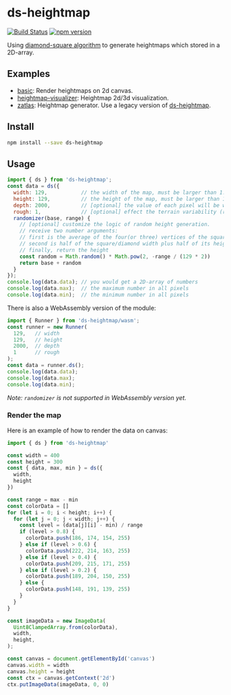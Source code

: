# ds-heightmap

[![Build Status](https://travis-ci.com/fralonra/ds-heightmap.svg?branch=master)](https://travis-ci.com/fralonra/ds-heightmap)
[![npm version](https://img.shields.io/npm/v/ds-heightmap.svg)](https://www.npmjs.com/package/ds-heightmap)

Using [diamond-square algorithm](https://en.wikipedia.org/wiki/Diamond-square_algorithm) to generate heightmaps which stored in a 2D-array.

## Examples

- [basic](https://fralonra.github.io/ds-heightmap/): Render heightmaps on 2d canvas.
- [heightmap-visualizer](https://github.com/fralonra/heightmap-visualizer): Heightmap 2d/3d visualization.
- [zatlas](https://github.com/fralonra/zatlas): Heightmap generator. Use a legacy version of [ds-heightmap](https://github.com/fralonra/ds-heightmap/tree/20ad02e589d6cc40292966b9ecdb6d771d5ba39e).

## Install

```bash
npm install --save ds-heightmap
```

## Usage

```javascript
import { ds } from 'ds-heightmap';
const data = ds({
  width: 129,           // the width of the map, must be larger than 1.
  height: 129,          // the height of the map, must be larger than 1.
  depth: 2000,          // [optional] the value of each pixel will be within 0~depth, default: 2000.
  rough: 1,             // [optional] effect the terrain variability (roughness), default: 1.
  randomizer(base, range) {
    // [optional] customize the logic of random height generation.
    // receive two number arguments:
    // first is the average of the four(or three) vertices of the square/diamomnd step.
    // second is half of the square/diamond width plus half of its height, you might want to use this value to decide how big the random value plus to the average is.
    // finally, return the height
    const random = Math.random() * Math.pow(2, -range / (129 * 2))
    return base + random
  }
});
console.log(data.data); // you would get a 2D-array of numbers
console.log(data.max);  // the maximum number in all pixels
console.log(data.min);  // the minimum number in all pixels
```

There is also a WebAssembly version of the module:
```javascript
import { Runner } from 'ds-heightmap/wasm';
const runner = new Runner(
  129,   // width
  129,   // height
  2000,  // depth
  1      // rough
);
const data = runner.ds();
console.log(data.data);
console.log(data.max);
console.log(data.min);
```

*Note: `randomizer` is not supported in WebAssembly version yet.*

### Render the map

Here is an example of how to render the data on canvas:

```javascript
import { ds } from 'ds-heightmap'

const width = 400
const height = 300
const { data, max, min } = ds({
  width,
  height
})

const range = max - min
const colorData = []
for (let i = 0; i < height; i++) {
  for (let j = 0; j < width; j++) {
    const level = (data[j][i] - min) / range
    if (level > 0.8) {
      colorData.push(186, 174, 154, 255)
    } else if (level > 0.6) {
      colorData.push(222, 214, 163, 255)
    } else if (level > 0.4) {
      colorData.push(209, 215, 171, 255)
    } else if (level > 0.2) {
      colorData.push(189, 204, 150, 255)
    } else {
      colorData.push(148, 191, 139, 255)
    }
  }
}

const imageData = new ImageData(
  Uint8ClampedArray.from(colorData),
  width,
  height,
);

const canvas = document.getElementById('canvas')
canvas.width = width
canvas.height = height
const ctx = canvas.getContext('2d')
ctx.putImageData(imageData, 0, 0)
```
